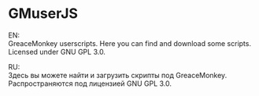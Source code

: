 # GMuserJS
EN:  
GreaceMonkey userscripts. Here you can find and download some scripts.  
Licensed under GNU GPL 3.0.  

RU:  
Здесь вы можете найти и загрузить скрипты под GreaceMonkey.  
Распространяются под лицензией GNU GPL 3.0.
